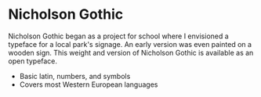 # Nicholson Gothic

Nicholson Gothic began as a project for school where I envisioned a typeface for a local park's signage. An early version was even painted on a wooden sign. This weight and version of Nicholson Gothic is available as an open typeface. 

* Basic latin, numbers, and symbols
* Covers most Western European languages
